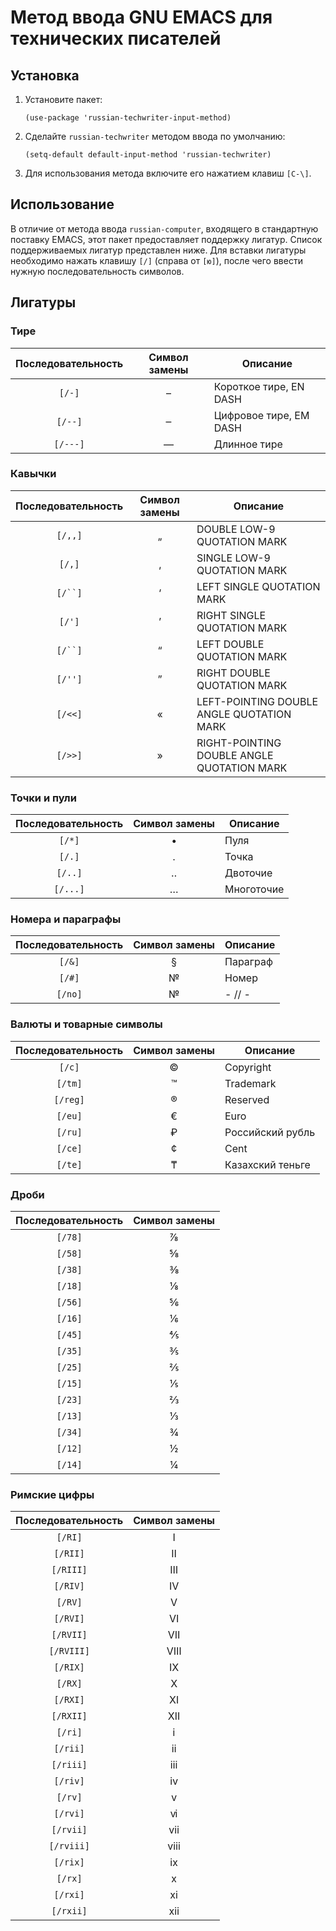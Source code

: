 # Метод ввода GNU EMACS для технических писателей

## Установка

1. Установите пакет:

    ```emacs-lisp
    (use-package 'russian-techwriter-input-method)
    ```

1. Сделайте `russian-techwriter` методом ввода по умолчанию:

    ```emacs-lisp
    (setq-default default-input-method 'russian-techwriter)
    ```

1. Для использования метода включите его нажатием клавиш `[C-\]`.

## Использование

В отличие от метода ввода `russian-computer`, входящего в стандартную поставку EMACS, этот пакет предоставляет поддержку лигатур. Список поддерживаемых лигатур представлен ниже. Для вставки лигатуры необходимо нажать клавишу `[/]` (справа от `[ю]`), после чего ввести нужную последовательность символов.

## Лигатуры

### Тире

| Последовательность | Символ замены | Описание                            |
|:------------------:|:-------------:|-------------------------------------|
| `[/-]`             | –             | Короткое тире, EN DASH              |
| `[/--]`            | ‒             | Цифровое тире, EM DASH              |
| `[/---]`           | —             | Длинное тире                        |

### Кавычки

| Последовательность | Символ замены | Описание                                   |
|:------------------:|:-------------:|--------------------------------------------|
| `[/,,]`            | „             | DOUBLE LOW-9 QUOTATION MARK                |
| `[/,]`             | ‚             | SINGLE LOW-9 QUOTATION MARK                |
| `[/``]`            | ‘             | LEFT SINGLE QUOTATION MARK                 |
| `[/']`             | ’             | RIGHT SINGLE QUOTATION MARK                |
| `[/``]`            | “             | LEFT DOUBLE QUOTATION MARK                 |
| `[/'']`            | ”             | RIGHT DOUBLE QUOTATION MARK                |
| `[/<<]`            | «             | LEFT-POINTING DOUBLE ANGLE QUOTATION MARK  |
| `[/>>]`            | »             | RIGHT-POINTING DOUBLE ANGLE QUOTATION MARK |

### Точки и пули

| Последовательность | Символ замены | Описание                            |
|:------------------:|:-------------:|-------------------------------------|
| `[/*]`             | •             | Пуля                                |
| `[/.]`             | ․             | Точка                               |
| `[/..]`            | ‥             | Двоточие                            |
| `[/...]`           | …             | Многоточие                          |

### Номера и параграфы

| Последовательность | Символ замены | Описание                            |
|:------------------:|:-------------:|-------------------------------------|
| `[/&]`             | §             | Параграф                            |
| `[/#]`             | №             | Номер                               |
| `[/no]`            | №             | - // -                              |

### Валюты и товарные символы

| Последовательность | Символ замены | Описание         |
|:------------------:|:-------------:|------------------|
| `[/c]`             | ©             | Copyright        |
| `[/tm]`            | ™             | Trademark        |
| `[/reg]`           | ®             | Reserved         |
| `[/eu]`            | €             | Euro             |
| `[/ru]`            | ₽             | Российский рубль |
| `[/ce]`            | ¢             | Cent             |
| `[/te]`            | ₸             | Казахский теньге |

### Дроби

| Последовательность | Символ замены |
|:------------------:|:-------------:|
| `[/78]`            | ⅞             |
| `[/58]`            | ⅝             |
| `[/38]`            | ⅜             |
| `[/18]`            | ⅛             |
| `[/56]`            | ⅚             |
| `[/16]`            | ⅙             |
| `[/45]`            | ⅘             |
| `[/35]`            | ⅗             |
| `[/25]`            | ⅖             |
| `[/15]`            | ⅕             |
| `[/23]`            | ⅔             |
| `[/13]`            | ⅓             |
| `[/34]`            | ¾             |
| `[/12]`            | ½             |
| `[/14]`            | ¼             |

### Римские цифры

| Последовательность | Символ замены |
|:------------------:|:-------------:|
| `[/RI]`            | Ⅰ             |
| `[/RII]`           | Ⅱ             |
| `[/RIII]`          | Ⅲ             |
| `[/RIV]`           | Ⅳ             |
| `[/RV]`            | Ⅴ             |
| `[/RVI]`           | Ⅵ             |
| `[/RVII]`          | Ⅶ             |
| `[/RVIII]`         | Ⅷ             |
| `[/RIX]`           | Ⅸ             |
| `[/RX]`            | Ⅹ             |
| `[/RXI]`           | Ⅺ             |
| `[/RXII]`          | Ⅻ             |
| `[/ri]`            | ⅰ             |
| `[/rii]`           | ⅱ             |
| `[/riii]`          | ⅲ             |
| `[/riv]`           | ⅳ             |
| `[/rv]`            | ⅴ             |
| `[/rvi]`           | ⅵ             |
| `[/rvii]`          | ⅶ             |
| `[/rviii]`         | ⅷ             |
| `[/rix]`           | ⅸ             |
| `[/rx]`            | ⅹ             |
| `[/rxi]`           | ⅺ             |
| `[/rxii]`          | ⅻ             |
